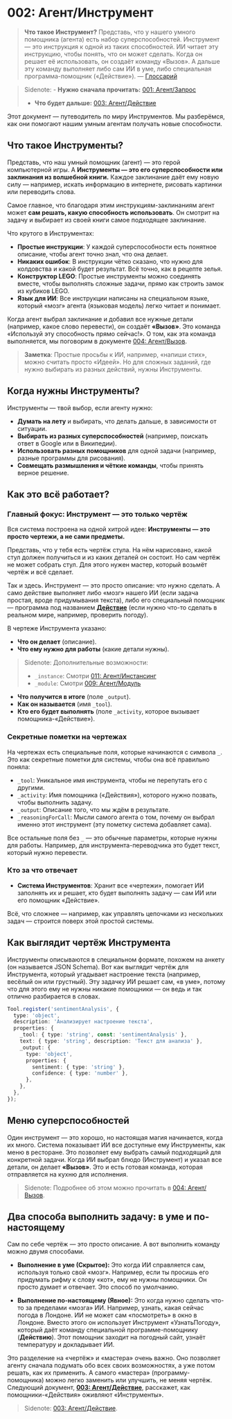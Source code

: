 # 002: Агент/Инструмент

> **Что такое Инструмент?** Представь, что у нашего умного помощника (агента) есть набор суперспособностей. Инструмент — это инструкция к одной из таких способностей. ИИ читает эту инструкцию, чтобы понять, что он может сделать. Когда он решает её использовать, он создаёт команду «Вызов». А дальше эту команду выполняет либо сам ИИ в уме, либо специальная программа-помощник («Действие»). — [Глоссарий](./000_glossary.md)

> Sidenote: - **Нужно сначала прочитать:** [001: Агент/Запрос](./001_agent_request.md)
> - **Что будет дальше:** [003: Агент/Действие](./003_agent_activity.md)

Этот документ — путеводитель по миру Инструментов. Мы разберёмся, как они помогают нашим умным агентам получать новые способности.

## Что такое Инструменты?

Представь, что наш умный помощник (агент) — это герой компьютерной игры. А **Инструменты — это его суперспособности или заклинания из волшебной книги.** Каждое заклинание даёт ему новую силу — например, искать информацию в интернете, рисовать картинки или переводить слова.

Самое главное, что благодаря этим инструкциям-заклинаниям агент может **сам решать, какую способность использовать**. Он смотрит на задачу и выбирает из своей книги самое подходящее заклинание.

Что крутого в Инструментах:

- **Простые инструкции**: У каждой суперспособности есть понятное описание, чтобы агент точно знал, что она делает.
- **Никаких ошибок**: В инструкции чётко сказано, что нужно для колдовства и какой будет результат. Всё точно, как в рецепте зелья.
- **Конструктор LEGO**: Простые инструменты можно соединять вместе, чтобы выполнять сложные задачи, прямо как строить замок из кубиков LEGO.
- **Язык для ИИ**: Все инструкции написаны на специальном языке, который «мозг» агента (языковая модель) легко читает и понимает.

Когда агент выбрал заклинание и добавил все нужные детали (например, какое слово перевести), он создаёт **«Вызов»**. Это команда «Используй эту способность прямо сейчас!». О том, как эта команда выполняется, мы поговорим в документе [004: Агент/Вызов](./004_agent_call.md).

> **Заметка**: Простые просьбы к ИИ, например, «напиши стих», можно считать просто «Идеей». Но для сложных заданий, где нужно выбирать из разных действий, нужны Инструменты.

## Когда нужны Инструменты?

Инструменты — твой выбор, если агенту нужно:

- **Думать на лету** и выбирать, что делать дальше, в зависимости от ситуации.
- **Выбирать из разных суперспособностей** (например, поискать ответ в Google или в Википедии).
- **Использовать разных помощников** для одной задачи (например, разные программы для рисования).
- **Совмещать размышления и чёткие команды**, чтобы принять верное решение.

## Как это всё работает?

### Главный фокус: Инструмент — это только чертёж

Вся система построена на одной хитрой идее: **Инструменты — это просто чертежи, а не сами предметы.**

Представь, что у тебя есть чертёж стула. На нём нарисовано, какой стул должен получиться и из каких деталей он состоит. Но сам чертёж не может собрать стул. Для этого нужен мастер, который возьмёт чертёж и всё сделает.

Так и здесь. Инструмент — это просто описание: *что* нужно сделать. А само действие выполняет либо «мозг» нашего ИИ (если задача простая, вроде придумывания текста), либо его специальный помощник — программа под названием **[Действие](./003_agent_activity.md)** (если нужно что-то сделать в реальном мире, например, проверить погоду).

В чертеже Инструмента указано:

- **Что он делает** (описание).
- **Что ему нужно для работы** (какие детали нужны).
> Sidenote: Дополнительные возможности:
>
> - `_instance`: Смотри [011: Агент/Инстансинг](./011_agent_instancing.md)
> - `_module`: Смотри [009: Агент/Модуль](./009_agent_module.md)
- **Что получится в итоге** (поле `_output`).
- **Как он называется** (имя `_tool`).
- **Кто его будет выполнять** (поле `_activity`, которое вызывает помощника-«Действие»).

### Секретные пометки на чертежах

На чертежах есть специальные поля, которые начинаются с символа `_`. Это как секретные пометки для системы, чтобы она всё правильно поняла:

- `_tool`: Уникальное имя инструмента, чтобы не перепутать его с другими.
- `_activity`: Имя помощника («Действия»), которого нужно позвать, чтобы выполнить задачу.
- `_output`: Описание того, что мы ждём в результате.
- `_reasoningForCall`: Мысли самого агента о том, почему он выбрал именно этот инструмент (эту пометку система добавляет сама).

Все остальные поля без `_` — это обычные параметры, которые нужны для работы. Например, для инструмента-переводчика это будет текст, который нужно перевести.

### Кто за что отвечает

- **Система Инструментов**: Хранит все «чертежи», помогает ИИ заполнять их и решает, кто будет выполнять задачу — сам ИИ или его помощник «Действие».

Всё, что сложнее — например, как управлять цепочками из нескольких задач — строится поверх этой простой системы.

## Как выглядит чертёж Инструмента

Инструменты описываются в специальном формате, похожем на анкету (он называется JSON Schema). Вот как выглядит чертёж для Инструмента, который угадывает настроение текста (например, весёлый он или грустный). Эту задачку ИИ решает сам, «в уме», потому что для этого ему не нужны никакие помощники — он ведь и так отлично разбирается в словах.

```typescript
Tool.register('sentimentAnalysis', {
  type: 'object',
  description: 'Анализирует настроение текста',
  properties: {
    _tool: { type: 'string', const: 'sentimentAnalysis' },
    text: { type: 'string', description: 'Текст для анализа' },
    _output: {
      type: 'object',
      properties: {
        sentiment: { type: 'string' },
        confidence: { type: 'number' },
      },
    },
  },
});
```

## Меню суперспособностей

Один инструмент — это хорошо, но настоящая магия начинается, когда их много. Система показывает ИИ все доступные ему Инструменты, как меню в ресторане. Это позволяет ему выбрать самый подходящий для конкретной задачи. Когда ИИ выбрал блюдо (Инструмент) и указал все детали, он делает **«Вызов»**. Это и есть готовая команда, которая отправляется на кухню для исполнения.

> Sidenote: Подробнее об этом можно прочитать в [004: Агент/Вызов](./004_agent_call.md).

## Два способа выполнить задачу: в уме и по-настоящему

Сам по себе чертёж — это просто описание. А вот выполнить команду можно двумя способами.

- **Выполнение в уме (Скрытое):** Это когда ИИ справляется сам, используя только свой «мозг». Например, если ты просишь его придумать рифму к слову «кот», ему не нужны помощники. Он просто думает и отвечает. Это способ по умолчанию.

- **Выполнение по-настоящему (Явное):** Это когда нужно сделать что-то за пределами «мозга» ИИ. Например, узнать, какая сейчас погода в Лондоне. ИИ не может сам «посмотреть» в окно в Лондоне. Вместо этого он использует Инструмент «УзнатьПогоду», который даёт команду специальной программе-помощнику (**Действию**). Этот помощник заходит на погодный сайт, узнаёт температуру и докладывает ИИ.

Это разделение на «чертёж» и «мастера» очень важно. Оно позволяет агенту сначала подумать обо всех своих возможностях, а уже потом решать, как их применить. А самого «мастера» (программу-помощника) можно легко заменить или улучшить, не меняя чертёж. Следующий документ, **[003: Агент/Действие](./003_agent_activity.md)**, расскажет, как помощники-«Действия» оживляют «Инструменты».

> Sidenote: [003: Агент/Действие](./003_agent_activity.md).
>